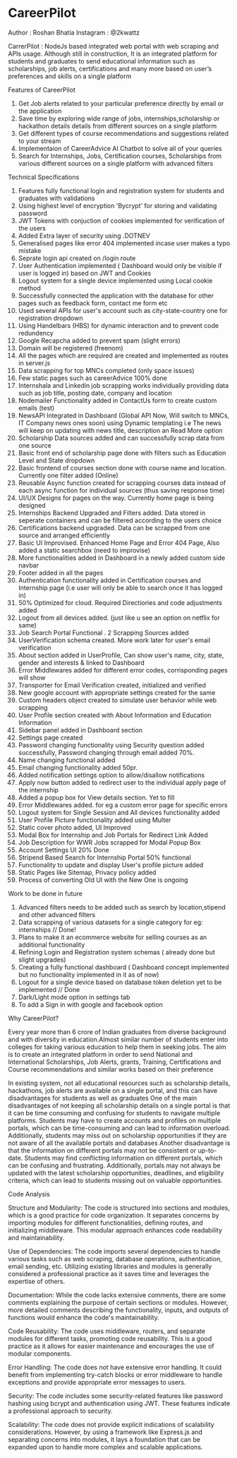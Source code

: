 # CareerPilot

Author :  Roshan Bhatia 
Instagram : @2kwattz


CarrerPilot : NodeJs based integrated web portal with web scraping and APIs usage. Although still in construction,  It is an integrated platform for students and graduates to send educational information such as scholarships, job alerts, certifications and many more based on user’s preferences and skills on a single platform

Features of CareerPilot

1. Get Job alerts related to your particular preference directly by email or the application
2. Save time by exploring wide range of jobs, internships,scholarship or hackathon details details 
from different sources on a single platform
3. Get different types of course recommendations and suggestions related to your stream
4. Implementaion of CareerAdvice AI Chatbot to solve all of your queries
5. Search for Internships, Jobs, Certification courses, Scholarships from various different sources on a single platform with advanced filters 


Technical Specifications

1. Features fully functional login and registration system for students and graduates with validations
2. Using highest level of encryption 'Bycrypt' for storing and validating password
3. JWT Tokens with conjuction of cookies implemented for verification of the users
4. Added Extra layer of security using .DOTNEV 
6. Generalised pages like error 404 implemented incase user makes a typo mistake
7. Seprate login api created on /login route
8. User Authentication implemented ( Dashboard would only be visible if user is logged in) based on JWT and Cookies
9. Logout system for a single device implemented using Local cookie method
10. Successfully connected the application with the database for other pages such as feedback form, contact me form etc
11. Used several APIs for user's account such as city-state-country one for registration dropdown
12. Using Handelbars (HBS) for dynamic interaction and to prevent code redundency
13. Google Recapcha added to prevent spam (slight errors)
14. Domain will be registered (freenom) 
15. All the pages which are required are created and implemented as routes in server.js
16. Data scrapping for top MNCs completed (only space issues)
17. Few static pages such as careerAdvice 100% done
18. Internshala and Linkedin job scrapping works individually providing data such as job title, posting date, company and location
19. Nodemailer Functionality added in ContactUs form to create custom emails (test)
20. NewsAPI Integrated in Dashboard (Global API Now, Will switch to MNCs, IT Company news ones soon) using Dynamic templating
i.e The news will keep on updating with news title, description an Read More option
21. Scholarship Data sources added and can successfully scrap data from one source
22. Basic front end of scholarship page done with filters such as Education Level and State dropdown
23. Basic frontend of courses section done with course name and location. Currently one filter added (Online)
24. Reusable Async function created for scrapping courses data instead of each async function for individual sources (thus saving response time)
25. UI/UX Designs for pages on the way. Currently home page is being designed
26. Internships Backend Upgraded and Filters added. Data stored in seperate containers and can be filtered
according to the users choice
27. Certifications backend upgraded. Data can be scrapped from one source and arranged efficiently
28. Basic UI Improvised. Enhanced Home Page and Error 404 Page, Also added a static searchbox (need to improvise)
29. More functionalities added in Dashboard in a newly added custom side navbar
30. Footer added in all the pages
31. Authentication functionality added in Certification courses and Internship page (i.e user will only be able to search once it has logged in)
32. 50% Optimized for cloud. Required Directiories and code adjustments added
33. Logout from all devices added. (just like u see an option on netflix for same)
34. Job Search Portal Functional . 2 Scrapping Sources added
35. UserVerification schema created. More work later for user's email verification
36. About section added in UserProfile, Can show user's name, city, state, gender and interests & linked to Dashboard
37. Error Middlewares added for different error codes, corrisponding pages will show
38. Transporter for Email Verification created, initialized and verified
39. New google account with appropriate settings created for the same 
40. Custom headers object created to simulate user behavior while web scrapping
41. User Profile section created with About Information and Education Information
42. Sidebar panel added in Dashboard section 
43. Settings page created
44. Password changing functionality using Security question added successfully,
Password changing through email added 70%. 
45. Name changing functional added 
46. Email changing functionality added 50pr.
47. Added notification settings option to allow/disallow notifications 
48. Apply now button added to redirect user to the individual apply page of the internship
49. Added a popup box for View details section. Yet to fill
50. Error Middlewares added. for eg a custom error page for specific errors
51. Logout system for Single Session and All devices functionality added
52. User Profile Picture functionality added using Multer 
53. Static cover photo added, UI Improved
54. Modal Box for Internship and Job Portals for Redirect Link Added
55. Job Description for WWR Jobs scrapped for Modal Popup Box
56. Account Settings UI 20% Done
57. Stripend Based Search for Internship Portal 50% functional
58. Functionality to update and display User's profile picture added
59. Static Pages like Sitemap, Privacy policy added
60. Process of converting Old UI with the New One is ongoing 







Work to be done in future

1. Advanced filters needs to be added such as search by location,stipend and other advanced filters
2. Data scrapping of various datasets for a single category for eg: internships // Done!
3. Plans to make it an ecommerce website for selling courses as an additional functionality
4. Refining Login and Registration system schemas ( already done but slight upgrades) 
5. Creating a fully functional dashboard ( Dashboard concept implemented but no functionality implemented in it as of now)
6. Logout for a single device based on database token deletion yet to be implemented // Done
7. Dark/Light mode option in settings tab
8. To add a Sign in with google and facebook option




Why CareerPilot?

Every year more than 6 crore of Indian graduates from diverse background and with diversity in
education.Almost similar number of students enter into colleges for taking various education to help them in
seeking jobs. The aim is to create an integrated platform in order to send National and International Scholarships, Job Alerts, grants,
Training, Certifications and Course recommendations and similar works based on their preference

In existing system, not all educational resources such as scholarship details, hackathons, job alerts
are available  on a single portal, and this can have disadvantages for students as well as graduates
One of the main disadvantages of not keeping all scholarship details on a single portal is that it can
be time consuming and confusing for students to navigate multiple platforms. Students may have to
create accounts and profiles on multiple portals, which can be time-consuming and can lead to information overload.
Additionally, students may miss out on scholarship opportunities if they are not aware of all the available portals
and databases Another disadvantage is that the information on different portals may not be consistent or up-to-date.
Students may find conflicting information on different portals, which can be confusing and frustrating.
Additionally, portals may not always be updated with the latest scholarship opportunities, deadlines, and eligibility
criteria, which can lead to students missing out on valuable opportunities.

Code Analysis

Structure and Modularity: The code is structured into sections and modules, which is a good practice for code organization. 
It separates concerns by importing modules for different functionalities, defining routes, and initializing middleware. This modular approach enhances code readability 
and maintainability.

Use of Dependencies: The code imports several dependencies to handle various tasks such as web scraping, database operations, authentication, email sending, etc. 
Utilizing existing libraries and modules is generally considered a professional practice as it saves time and leverages the expertise of others.

Documentation: While the code lacks extensive comments, there are some comments explaining the purpose of certain sections or modules. However, more detailed comments
 describing the functionality, inputs, and outputs of functions would enhance the code's maintainability.

Code Reusability: The code uses middleware, routers, and separate modules for different tasks, promoting code reusability. This is a good practice as it allows for easier
 maintenance and encourages the use of modular components.

Error Handling: The code does not have extensive error handling. It could benefit from implementing try-catch blocks or error middleware to handle exceptions and provide
 appropriate error messages to users.

Security: The code includes some security-related features like password hashing using bcrypt and authentication using JWT. These features indicate a professional approach to security.

Scalability: The code does not provide explicit indications of scalability considerations. However, by using a framework like Express.js and separating concerns into modules,
 it lays a foundation that can be expanded upon to handle more complex and scalable applications.
